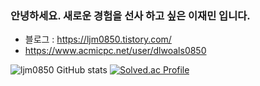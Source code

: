 ### 안녕하세요. 새로운 경험을 선사 하고 싶은 이재민 입니다.
- 블로그 : https://ljm0850.tistory.com/
- https://www.acmicpc.net/user/dlwoals0850

![ljm0850 GitHub stats](https://github-readme-stats.vercel.app/api?username=ljm0850&show_icons=true&theme=highcontrast)
[![Solved.ac Profile](http://mazassumnida.wtf/api/generate_badge?boj=dlwoals0850)](https://solved.ac/dlwoals0850)

<!--
**ljm0850/ljm0850** is a ✨ _special_ ✨ repository because its `README.md` (this file) appears on your GitHub profile.

Here are some ideas to get you started:

- 🔭 I’m currently working on ...
- 🌱 I’m currently learning ...
- 👯 I’m looking to collaborate on ...
- 🤔 I’m looking for help with ...
- 💬 Ask me about ...
- 📫 How to reach me: ...
- 😄 Pronouns: ...
- ⚡ Fun fact: ...
-->
